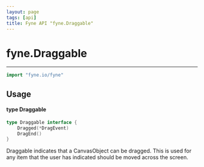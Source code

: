 ```yaml
---
layout: page
tags: [api]
title: Fyne API "fyne.Draggable"
---
```


# fyne.Draggable
---
```go
import "fyne.io/fyne"
```

## Usage

#### type Draggable

```go
type Draggable interface {
	Dragged(*DragEvent)
	DragEnd()
}
```

Draggable indicates that a CanvasObject can be dragged. This is used for any item that the user has indicated should be moved across the screen.
